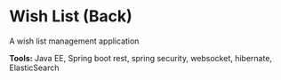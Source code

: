 # Wish List (Back)

A wish list management application 

<b>Tools:</b> Java EE, Spring boot rest, spring security, websocket, hibernate, ElasticSearch
